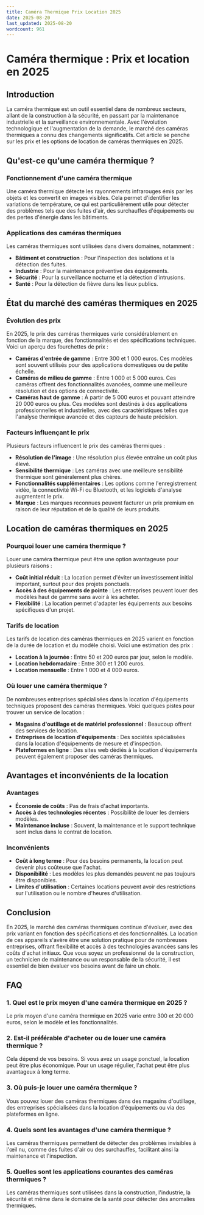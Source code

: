 ```yaml
---
title: Caméra Thermique Prix Location 2025
date: 2025-08-20
last_updated: 2025-08-20
wordcount: 961
---
```


# Caméra thermique : Prix et location en 2025

## Introduction

La caméra thermique est un outil essentiel dans de nombreux secteurs, allant de la construction à la sécurité, en passant par la maintenance industrielle et la surveillance environnementale. Avec l'évolution technologique et l'augmentation de la demande, le marché des caméras thermiques a connu des changements significatifs. Cet article se penche sur les prix et les options de location de caméras thermiques en 2025.

## Qu'est-ce qu'une caméra thermique ?

### Fonctionnement d'une caméra thermique

Une caméra thermique détecte les rayonnements infrarouges émis par les objets et les convertit en images visibles. Cela permet d'identifier les variations de température, ce qui est particulièrement utile pour détecter des problèmes tels que des fuites d'air, des surchauffes d'équipements ou des pertes d'énergie dans les bâtiments.

### Applications des caméras thermiques

Les caméras thermiques sont utilisées dans divers domaines, notamment :

- **Bâtiment et construction** : Pour l'inspection des isolations et la détection des fuites.
- **Industrie** : Pour la maintenance préventive des équipements.
- **Sécurité** : Pour la surveillance nocturne et la détection d'intrusions.
- **Santé** : Pour la détection de fièvre dans les lieux publics.

## État du marché des caméras thermiques en 2025

### Évolution des prix

En 2025, le prix des caméras thermiques varie considérablement en fonction de la marque, des fonctionnalités et des spécifications techniques. Voici un aperçu des fourchettes de prix :

- **Caméras d'entrée de gamme** : Entre 300 et 1 000 euros. Ces modèles sont souvent utilisés pour des applications domestiques ou de petite échelle.
- **Caméras de milieu de gamme** : Entre 1 000 et 5 000 euros. Ces caméras offrent des fonctionnalités avancées, comme une meilleure résolution et des options de connectivité.
- **Caméras haut de gamme** : À partir de 5 000 euros et pouvant atteindre 20 000 euros ou plus. Ces modèles sont destinés à des applications professionnelles et industrielles, avec des caractéristiques telles que l'analyse thermique avancée et des capteurs de haute précision.

### Facteurs influençant le prix

Plusieurs facteurs influencent le prix des caméras thermiques :

- **Résolution de l'image** : Une résolution plus élevée entraîne un coût plus élevé.
- **Sensibilité thermique** : Les caméras avec une meilleure sensibilité thermique sont généralement plus chères.
- **Fonctionnalités supplémentaires** : Les options comme l'enregistrement vidéo, la connectivité Wi-Fi ou Bluetooth, et les logiciels d'analyse augmentent le prix.
- **Marque** : Les marques reconnues peuvent facturer un prix premium en raison de leur réputation et de la qualité de leurs produits.

## Location de caméras thermiques en 2025

### Pourquoi louer une caméra thermique ?

Louer une caméra thermique peut être une option avantageuse pour plusieurs raisons :

- **Coût initial réduit** : La location permet d'éviter un investissement initial important, surtout pour des projets ponctuels.
- **Accès à des équipements de pointe** : Les entreprises peuvent louer des modèles haut de gamme sans avoir à les acheter.
- **Flexibilité** : La location permet d'adapter les équipements aux besoins spécifiques d'un projet.

### Tarifs de location

Les tarifs de location des caméras thermiques en 2025 varient en fonction de la durée de location et du modèle choisi. Voici une estimation des prix :

- **Location à la journée** : Entre 50 et 200 euros par jour, selon le modèle.
- **Location hebdomadaire** : Entre 300 et 1 200 euros.
- **Location mensuelle** : Entre 1 000 et 4 000 euros.

### Où louer une caméra thermique ?

De nombreuses entreprises spécialisées dans la location d'équipements techniques proposent des caméras thermiques. Voici quelques pistes pour trouver un service de location :

- **Magasins d'outillage et de matériel professionnel** : Beaucoup offrent des services de location.
- **Entreprises de location d'équipements** : Des sociétés spécialisées dans la location d'équipements de mesure et d'inspection.
- **Plateformes en ligne** : Des sites web dédiés à la location d'équipements peuvent également proposer des caméras thermiques.

## Avantages et inconvénients de la location

### Avantages

- **Économie de coûts** : Pas de frais d'achat importants.
- **Accès à des technologies récentes** : Possibilité de louer les derniers modèles.
- **Maintenance incluse** : Souvent, la maintenance et le support technique sont inclus dans le contrat de location.

### Inconvénients

- **Coût à long terme** : Pour des besoins permanents, la location peut devenir plus coûteuse que l'achat.
- **Disponibilité** : Les modèles les plus demandés peuvent ne pas toujours être disponibles.
- **Limites d'utilisation** : Certaines locations peuvent avoir des restrictions sur l'utilisation ou le nombre d'heures d'utilisation.

## Conclusion

En 2025, le marché des caméras thermiques continue d'évoluer, avec des prix variant en fonction des spécifications et des fonctionnalités. La location de ces appareils s'avère être une solution pratique pour de nombreuses entreprises, offrant flexibilité et accès à des technologies avancées sans les coûts d'achat initiaux. Que vous soyez un professionnel de la construction, un technicien de maintenance ou un responsable de la sécurité, il est essentiel de bien évaluer vos besoins avant de faire un choix.

## FAQ

### 1. Quel est le prix moyen d'une caméra thermique en 2025 ?

Le prix moyen d'une caméra thermique en 2025 varie entre 300 et 20 000 euros, selon le modèle et les fonctionnalités.

### 2. Est-il préférable d'acheter ou de louer une caméra thermique ?

Cela dépend de vos besoins. Si vous avez un usage ponctuel, la location peut être plus économique. Pour un usage régulier, l'achat peut être plus avantageux à long terme.

### 3. Où puis-je louer une caméra thermique ?

Vous pouvez louer des caméras thermiques dans des magasins d'outillage, des entreprises spécialisées dans la location d'équipements ou via des plateformes en ligne.

### 4. Quels sont les avantages d'une caméra thermique ?

Les caméras thermiques permettent de détecter des problèmes invisibles à l'œil nu, comme des fuites d'air ou des surchauffes, facilitant ainsi la maintenance et l'inspection.

### 5. Quelles sont les applications courantes des caméras thermiques ?

Les caméras thermiques sont utilisées dans la construction, l'industrie, la sécurité et même dans le domaine de la santé pour détecter des anomalies thermiques.